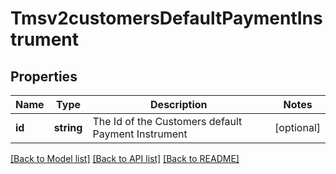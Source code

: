 # Tmsv2customersDefaultPaymentInstrument

## Properties
Name | Type | Description | Notes
------------ | ------------- | ------------- | -------------
**id** | **string** | The Id of the Customers default Payment Instrument | [optional] 

[[Back to Model list]](../README.md#documentation-for-models) [[Back to API list]](../README.md#documentation-for-api-endpoints) [[Back to README]](../README.md)


